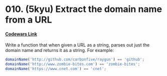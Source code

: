 # 010. (5kyu) Extract the domain name from a URL

#### [Codewars Link](https://www.codewars.com/kata/514a024011ea4fb54200004b)

Write a function that when given a URL as a string, parses out just the domain name and returns it as a string. For example:

```javascript
domainName('http://github.com/carbonfive/raygun') == 'github';
domainName('http://www.zombie-bites.com') == 'zombie-bites';
domainName('https://www.cnet.com') == 'cnet';
```

